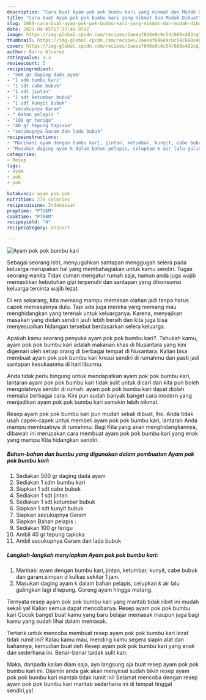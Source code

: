 ```yaml
---
description: "Cara buat Ayam pok pok bumbu kari yang nikmat dan Mudah Dibuat"
title: "Cara buat Ayam pok pok bumbu kari yang nikmat dan Mudah Dibuat"
slug: 1069-cara-buat-ayam-pok-pok-bumbu-kari-yang-nikmat-dan-mudah-dibuat
date: 2021-04-05T17:37:49.979Z
image: https://img-global.cpcdn.com/recipes/2aeeaf846e9c0c54/680x482cq70/ayam-pok-pok-bumbu-kari-foto-resep-utama.jpg
thumbnail: https://img-global.cpcdn.com/recipes/2aeeaf846e9c0c54/680x482cq70/ayam-pok-pok-bumbu-kari-foto-resep-utama.jpg
cover: https://img-global.cpcdn.com/recipes/2aeeaf846e9c0c54/680x482cq70/ayam-pok-pok-bumbu-kari-foto-resep-utama.jpg
author: Barry Alvarez
ratingvalue: 3.3
reviewcount: 5
recipeingredient:
- "500 gr daging dada ayam"
- "1 sdm bumbu kari"
- "1 sdt cabe bubuk"
- "1 sdt jintan"
- "1 sdt ketumbar bubuk"
- "1 sdt kunyit bubuk"
- "secukupnya Garam"
- " Bahan pelapis "
- "100 gr terigu"
- "40 gr tepung tapioka"
- "secukupnya Garam dan lada bubuk"
recipeinstructions:
- "Marinasi ayam dengan bumbu kari, jintan, ketumbar, kunyit, cabe bubuk dan garam.simpan d kulkas sekitar 1 jam."
- "Masukan daging ayam k dalam bahan pelapis, celupkan k air lalu gulingkan lagi d tepung. Goreng ayam hingga matang."
categories:
- Resep
tags:
- ayam
- pok
- pok

katakunci: ayam pok pok 
nutrition: 278 calories
recipecuisine: Indonesian
preptime: "PT16M"
cooktime: "PT60M"
recipeyield: "4"
recipecategory: Dessert

---
```



![Ayam pok pok bumbu kari](https://img-global.cpcdn.com/recipes/2aeeaf846e9c0c54/680x482cq70/ayam-pok-pok-bumbu-kari-foto-resep-utama.jpg)

Sebagai seorang istri, menyuguhkan santapan menggugah selera pada keluarga merupakan hal yang membahagiakan untuk kamu sendiri. Tugas seorang  wanita Tidak cuman mengatur rumah saja, namun anda juga wajib memastikan kebutuhan gizi terpenuhi dan santapan yang dikonsumsi keluarga tercinta wajib lezat.

Di era  sekarang, kita memang mampu memesan olahan jadi tanpa harus capek memasaknya dulu. Tapi ada juga mereka yang memang mau menghidangkan yang terenak untuk keluarganya. Karena, menyajikan masakan yang diolah sendiri jauh lebih bersih dan kita juga bisa menyesuaikan hidangan tersebut berdasarkan selera keluarga. 



Apakah kamu seorang penyuka ayam pok pok bumbu kari?. Tahukah kamu, ayam pok pok bumbu kari adalah makanan khas di Nusantara yang kini digemari oleh setiap orang di berbagai tempat di Nusantara. Kalian bisa membuat ayam pok pok bumbu kari kreasi sendiri di rumahmu dan pasti jadi santapan kesukaanmu di hari liburmu.

Anda tidak perlu bingung untuk mendapatkan ayam pok pok bumbu kari, lantaran ayam pok pok bumbu kari tidak sulit untuk dicari dan kita pun boleh mengolahnya sendiri di rumah. ayam pok pok bumbu kari dapat diolah memalui berbagai cara. Kini pun sudah banyak banget cara modern yang menjadikan ayam pok pok bumbu kari semakin lebih nikmat.

Resep ayam pok pok bumbu kari pun mudah sekali dibuat, lho. Anda tidak usah capek-capek untuk membeli ayam pok pok bumbu kari, lantaran Anda mampu membuatnya di rumahmu. Bagi Kita yang akan menghidangkannya, dibawah ini merupakan cara membuat ayam pok pok bumbu kari yang enak yang mampu Kita hidangkan sendiri.

<!--inarticleads1-->

##### Bahan-bahan dan bumbu yang digunakan dalam pembuatan Ayam pok pok bumbu kari:

1. Sediakan 500 gr daging dada ayam
1. Sediakan 1 sdm bumbu kari
1. Siapkan 1 sdt cabe bubuk
1. Sediakan 1 sdt jintan
1. Sediakan 1 sdt ketumbar bubuk
1. Siapkan 1 sdt kunyit bubuk
1. Siapkan secukupnya Garam
1. Siapkan  Bahan pelapis :
1. Sediakan 100 gr terigu
1. Ambil 40 gr tepung tapioka
1. Ambil secukupnya Garam dan lada bubuk




<!--inarticleads2-->

##### Langkah-langkah menyiapkan Ayam pok pok bumbu kari:

1. Marinasi ayam dengan bumbu kari, jintan, ketumbar, kunyit, cabe bubuk dan garam.simpan d kulkas sekitar 1 jam.
1. Masukan daging ayam k dalam bahan pelapis, celupkan k air lalu gulingkan lagi d tepung. Goreng ayam hingga matang.




Ternyata resep ayam pok pok bumbu kari yang mantab tidak ribet ini mudah sekali ya! Kalian semua dapat mencobanya. Resep ayam pok pok bumbu kari Cocok banget buat kamu yang baru belajar memasak maupun juga bagi kamu yang sudah lihai dalam memasak.

Tertarik untuk mencoba membuat resep ayam pok pok bumbu kari lezat tidak rumit ini? Kalau kamu mau, mending kamu segera siapin alat dan bahannya, kemudian buat deh Resep ayam pok pok bumbu kari yang enak dan sederhana ini. Benar-benar taidak sulit kan. 

Maka, daripada kalian diam saja, ayo langsung aja buat resep ayam pok pok bumbu kari ini. Dijamin anda gak akan menyesal sudah bikin resep ayam pok pok bumbu kari mantab tidak rumit ini! Selamat mencoba dengan resep ayam pok pok bumbu kari mantab sederhana ini di tempat tinggal sendiri,ya!.

